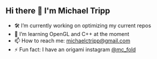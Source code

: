 ## Hi there 👋 I'm Michael Tripp

<!--
**Mctripp10/mctripp10** is a ✨ _special_ ✨ repository because its `README.md` (this file) appears on your GitHub profile.

Here are some ideas to get you started:
-->
- 🛠️ I’m currently working on optimizing my current repos
- 🌱 I’m learning OpenGL and C++ at the moment
- 📫 How to reach me: michaelctripp@gmail.com
- ⚡ Fun fact: I have an origami instagram [@mc_fold](https://www.instagram.com/mc_fold/)
